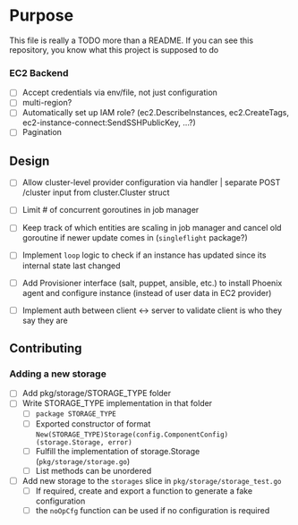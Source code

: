 # Purpose
This file is really a TODO more than a README. If you can see this repository, you know what this project is supposed to do

### EC2 Backend
 - [ ] Accept credentials via env/file, not just configuration
 - [ ] multi-region?
 - [ ] Automatically set up IAM role? (ec2.DescribeInstances, ec2.CreateTags, ec2-instance-connect:SendSSHPublicKey, …?)
 - [ ] Pagination

## Design
 - [ ] Allow cluster-level provider configuration via handler | separate POST /cluster input from cluster.Cluster struct
 - [ ] Limit # of concurrent goroutines in job manager
 - [ ] Keep track of which entities are scaling in job manager and cancel old goroutine if newer update comes in (`singleflight` package?)
 - [ ] Implement `loop` logic to check if an instance has updated since its internal state last changed
 - [ ] Add Provisioner interface (salt, puppet, ansible, etc.) to install Phoenix agent and configure instance (instead of user data in EC2 provider)
 - [ ] Implement auth between client <-> server to validate client is who they say they are


## Contributing
### Adding a new storage
 - [ ] Add pkg/storage/STORAGE_TYPE folder
 - [ ] Write STORAGE_TYPE implementation in that folder
   - [ ] `package STORAGE_TYPE`
   - [ ] Exported constructor of format `New(STORAGE_TYPE)Storage(config.ComponentConfig) (storage.Storage, error)`
   - [ ] Fulfill the implementation of storage.Storage (`pkg/storage/storage.go`)
   - [ ] List methods can be unordered
 - [ ] Add new storage to the `storages` slice in `pkg/storage/storage_test.go`
   - [ ] If required, create and export a function to generate a fake configuration
   - [ ] the `noOpCfg` function can be used if no configuration is required
